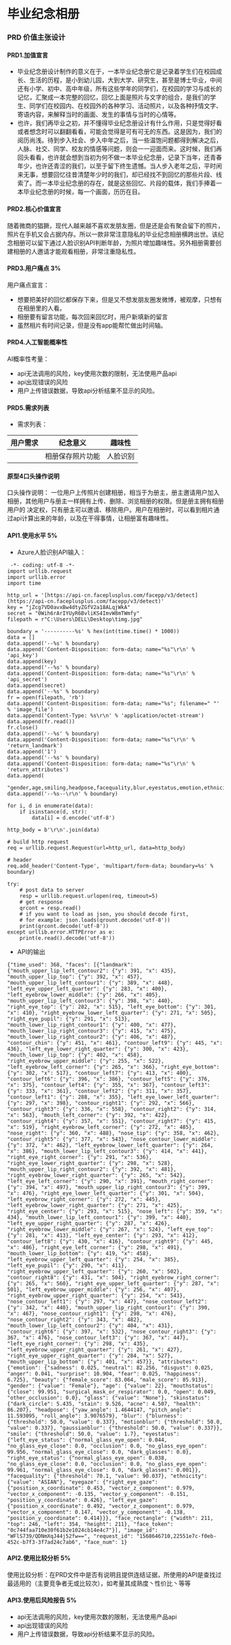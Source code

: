 # 毕业纪念相册
  ### PRD 价值主张设计
  #### PRD1.加值宣言

* 毕业纪念册设计制作的意义在于，一本毕业纪念册它是记录着学生们在校园成长、生活的历程，是小到幼儿园，大到大学、研究生，甚至是博士毕业，中间还有小学、初中、高中年级，所有这些学年的同学们，在校园的学习与成长的记忆，汇聚成一本完整的回忆，回忆上面是照片与文字的组合，是我们的学生、同学们在校园内、在校园外的各种学习、活动照片，以及各种抒情文字、寄语内容，来解释当时的画面、发生的事情与当时的心情等。
* 也许，我们再毕业之初，并不懂得毕业纪念册设计有什么作用，只是觉得好看或者想念时可以翻翻看看，可能会觉得是可有可无的东西。这是因为，我们的阅历尚浅。待到步入社会、步入中年之后，当一些温饱问题都得到解决之后，人脉、社交、同学、校友的情感等问题，则会一一迎面而来。这时候，我们再回头看看，也许就会想到当初为何不做一本毕业纪念册，记录下当年，还青春年少，也许还青涩的我们，以至于留下终生遗憾。当人步入老年之后，平时闲来无事，想要回忆往昔清楚年少时的我们，却已经找不到回忆的那些片段、线索了。而一本毕业纪念册的存在，就是这些回忆、片段的载体，我们手捧着一本毕业纪念册的时候，每一个画面，历历在目。
#### PRD2.核心价值宣言
随着微商的猖獗，现代人越来越不喜欢发朋友圈，但是还是会有聚会留下的照片，照片在手机又会占据内存。所以一款非常注意隐私的毕业纪念相册横跨出世。该纪念相册可以留下通过人脸识别API判断年龄，为照片增加趣味性。另外相册需要创建相册的人邀请才能观看相册，非常注重隐私性。

 #### PRD3.用户痛点 3%
  用户痛点宣言：
* 想要把美好的回忆都保存下来，但是又不想发朋友圈发微博，被观摩，只想有在相册里的人看。
* 相册要有留言功能，每次回来回忆时，用户新填新的留言
* 虽然相片有时间记录，但是没有app能帮忙做出时间轴。

#### PRD4.人工智能概率性
AI概率性考量：
* api无法调用的风险，key使用次数的限制，无法使用产品api
* api出现错误的风险
* 用户上传错误数据，导致api分析结果不显示的风险。
#### PRD5.需求列表
* 需求列表：

| 用户需求 | 纪念意义         | 趣味性   |
| -------- | ---------------- | -------- |
|          | 相册保存照片功能 | 人脸识别 |

 #### 原型4口头操作说明 

口头操作说明：
一位用户上传照片创建相册，相当于为册主，册主邀请用户加入相册，其他用户与册主一样拥有上传、删除、浏览相册的权限。但是册主拥有相册用户的 决定权，只有册主可以邀请、移除用户。用户在相册时，可以看到相片通过api计算出来的年龄，以及在干得事情，让相册富有趣味性。
 #### API1.使用水平 5%
* Azure人脸识别API输入：
```
 -*- coding: utf-8 -*-
import urllib.request
import urllib.error
import time

http_url = '[https://api-cn.faceplusplus.com/facepp/v3/detect](https://api-cn.faceplusplus.com/facepp/v3/detect)'
key = "jZcg7VD0avxBw4dtyZGfV2a18ALqjWkA"
secret = "0Wih6rArIYUyR6BvliKS4ImvW8mTWmfy"
filepath = r"C:\Users\DELL\Desktop\timg.jpg"

boundary = '----------%s' % hex(int(time.time() * 1000))
data = []
data.append('--%s' % boundary)
data.append('Content-Disposition: form-data; name="%s"\r\n' % 'api_key')
data.append(key)
data.append('--%s' % boundary)
data.append('Content-Disposition: form-data; name="%s"\r\n' % 'api_secret')
data.append(secret)
data.append('--%s' % boundary)
fr = open(filepath, 'rb')
data.append('Content-Disposition: form-data; name="%s"; filename=" "' % 'image_file')
data.append('Content-Type: %s\r\n' % 'application/octet-stream')
data.append(fr.read())
fr.close()
data.append('--%s' % boundary)
data.append('Content-Disposition: form-data; name="%s"\r\n' % 'return_landmark')
data.append('1')
data.append('--%s' % boundary)
data.append('Content-Disposition: form-data; name="%s"\r\n' % 'return_attributes')
data.append(
    "gender,age,smiling,headpose,facequality,blur,eyestatus,emotion,ethnicity,beauty,mouthstatus,eyegaze,skinstatus")
data.append('--%s--\r\n' % boundary)

for i, d in enumerate(data):
    if isinstance(d, str):
        data[i] = d.encode('utf-8')

http_body = b'\r\n'.join(data)

# build http request
req = urllib.request.Request(url=http_url, data=http_body)

# header
req.add_header('Content-Type', 'multipart/form-data; boundary=%s' % boundary)

try:
    # post data to server
    resp = urllib.request.urlopen(req, timeout=5)
    # get response
    qrcont = resp.read()
    # if you want to load as json, you should decode first,
    # for example: json.loads(qrount.decode('utf-8'))
    print(qrcont.decode('utf-8'))
except urllib.error.HTTPError as e:
    print(e.read().decode('utf-8'))
```
* API的输出
```
{"time_used": 368, "faces": [{"landmark": {"mouth_upper_lip_left_contour2": {"y": 391, "x": 435}, "mouth_upper_lip_top": {"y": 392, "x": 457}, "mouth_upper_lip_left_contour1": {"y": 389, "x": 448}, "left_eye_upper_left_quarter": {"y": 283, "x": 400}, "left_eyebrow_lower_middle": {"y": 266, "x": 405}, "mouth_upper_lip_left_contour3": {"y": 398, "x": 440}, "right_eye_top": {"y": 282, "x": 515}, "left_eye_bottom": {"y": 301, "x": 410}, "right_eyebrow_lower_left_quarter": {"y": 271, "x": 505}, "right_eye_pupil": {"y": 291, "x": 513}, "mouth_lower_lip_right_contour1": {"y": 400, "x": 477}, "mouth_lower_lip_right_contour3": {"y": 415, "x": 475}, "mouth_lower_lip_right_contour2": {"y": 406, "x": 487}, "contour_chin": {"y": 451, "x": 461}, "contour_left9": {"y": 445, "x": 436}, "left_eye_lower_right_quarter": {"y": 300, "x": 423}, "mouth_lower_lip_top": {"y": 402, "x": 458}, "right_eyebrow_upper_middle": {"y": 255, "x": 522}, "left_eyebrow_left_corner": {"y": 265, "x": 366}, "right_eye_bottom": {"y": 302, "x": 517}, "contour_left7": {"y": 413, "x": 400}, "contour_left6": {"y": 396, "x": 386}, "contour_left5": {"y": 376, "x": 375}, "contour_left4": {"y": 355, "x": 367}, "contour_left3": {"y": 333, "x": 361}, "contour_left2": {"y": 311, "x": 357}, "contour_left1": {"y": 288, "x": 355}, "left_eye_lower_left_quarter": {"y": 297, "x": 398}, "contour_right1": {"y": 292, "x": 566}, "contour_right3": {"y": 336, "x": 558}, "contour_right2": {"y": 314, "x": 563}, "mouth_left_corner": {"y": 392, "x": 422}, "contour_right4": {"y": 357, "x": 551}, "contour_right7": {"y": 415, "x": 519}, "right_eyebrow_left_corner": {"y": 272, "x": 485}, "nose_right": {"y": 360, "x": 488}, "nose_tip": {"y": 358, "x": 462}, "contour_right5": {"y": 377, "x": 543}, "nose_contour_lower_middle": {"y": 372, "x": 462}, "left_eyebrow_lower_left_quarter": {"y": 264, "x": 386}, "mouth_lower_lip_left_contour3": {"y": 414, "x": 441}, "right_eye_right_corner": {"y": 291, "x": 536}, "right_eye_lower_right_quarter": {"y": 298, "x": 528}, "mouth_upper_lip_right_contour2": {"y": 392, "x": 481}, "right_eyebrow_lower_right_quarter": {"y": 265, "x": 542}, "left_eye_left_corner": {"y": 290, "x": 391}, "mouth_right_corner": {"y": 394, "x": 497}, "mouth_upper_lip_right_contour3": {"y": 399, "x": 476}, "right_eye_lower_left_quarter": {"y": 301, "x": 504}, "left_eyebrow_right_corner": {"y": 272, "x": 445}, "left_eyebrow_lower_right_quarter": {"y": 271, "x": 425}, "right_eye_center": {"y": 293, "x": 515}, "nose_left": {"y": 359, "x": 434}, "mouth_lower_lip_left_contour1": {"y": 399, "x": 440}, "left_eye_upper_right_quarter": {"y": 287, "x": 426}, "right_eyebrow_lower_middle": {"y": 267, "x": 524}, "left_eye_top": {"y": 281, "x": 413}, "left_eye_center": {"y": 293, "x": 412}, "contour_left8": {"y": 430, "x": 416}, "contour_right9": {"y": 445, "x": 486}, "right_eye_left_corner": {"y": 298, "x": 491}, "mouth_lower_lip_bottom": {"y": 419, "x": 458}, "left_eyebrow_upper_left_quarter": {"y": 254, "x": 385}, "left_eye_pupil": {"y": 290, "x": 411}, "right_eyebrow_upper_left_quarter": {"y": 260, "x": 502}, "contour_right8": {"y": 431, "x": 504}, "right_eyebrow_right_corner": {"y": 265, "x": 560}, "right_eye_upper_left_quarter": {"y": 287, "x": 501}, "left_eyebrow_upper_middle": {"y": 256, "x": 407}, "right_eyebrow_upper_right_quarter": {"y": 254, "x": 543}, "nose_contour_left1": {"y": 297, "x": 447}, "nose_contour_left2": {"y": 342, "x": 440}, "mouth_upper_lip_right_contour1": {"y": 390, "x": 467}, "nose_contour_right1": {"y": 298, "x": 476}, "nose_contour_right2": {"y": 343, "x": 482}, "mouth_lower_lip_left_contour2": {"y": 404, "x": 431}, "contour_right6": {"y": 397, "x": 532}, "nose_contour_right3": {"y": 367, "x": 476}, "nose_contour_left3": {"y": 367, "x": 447}, "left_eye_right_corner": {"y": 298, "x": 435}, "left_eyebrow_upper_right_quarter": {"y": 261, "x": 427}, "right_eye_upper_right_quarter": {"y": 284, "x": 527}, "mouth_upper_lip_bottom": {"y": 401, "x": 457}}, "attributes": {"emotion": {"sadness": 0.025, "neutral": 82.256, "disgust": 0.025, "anger": 0.041, "surprise": 10.904, "fear": 0.025, "happiness": 6.725}, "beauty": {"female_score": 83.064, "male_score": 85.913}, "gender": {"value": "Female"}, "age": {"value": 22}, "mouthstatus": {"close": 99.951, "surgical_mask_or_respirator": 0.0, "open": 0.049, "other_occlusion": 0.0}, "glass": {"value": "None"}, "skinstatus": {"dark_circle": 5.435, "stain": 9.526, "acne": 4.507, "health": 86.207}, "headpose": {"yaw_angle": 1.4644147, "pitch_angle": 11.593095, "roll_angle": 3.9076579}, "blur": {"blurness": {"threshold": 50.0, "value": 0.337}, "motionblur": {"threshold": 50.0, "value": 0.337}, "gaussianblur": {"threshold": 50.0, "value": 0.337}}, "smile": {"threshold": 50.0, "value": 1.7}, "eyestatus": {"left_eye_status": {"normal_glass_eye_open": 0.044, "no_glass_eye_close": 0.0, "occlusion": 0.0, "no_glass_eye_open": 99.956, "normal_glass_eye_close": 0.0, "dark_glasses": 0.0}, "right_eye_status": {"normal_glass_eye_open": 0.038, "no_glass_eye_close": 0.0, "occlusion": 0.0, "no_glass_eye_open": 99.961, "normal_glass_eye_close": 0.0, "dark_glasses": 0.001}}, "facequality": {"threshold": 70.1, "value": 90.037}, "ethnicity": {"value": "ASIAN"}, "eyegaze": {"right_eye_gaze": {"position_x_coordinate": 0.453, "vector_z_component": 0.979, "vector_x_component": -0.135, "vector_y_component": -0.151, "position_y_coordinate": 0.426}, "left_eye_gaze": {"position_x_coordinate": 0.492, "vector_z_component": 0.979, "vector_x_component": 0.147, "vector_y_component": -0.138, "position_y_coordinate": 0.414}}}, "face_rectangle": {"width": 211, "top": 246, "left": 354, "height": 211}, "face_token": "0c744faa710e30f61b2e1024cb14e4c7"}], "image_id": "WFlS739/QDNmXqJ44j52fw==", "request_id": "1568646710,22551e7c-f0eb-452c-b7f3-3f7ad24c7ab6", "face_num": 1}
```
#### API2.使用比较分析 5%

 使用比较分析：在PRD文件中是否有说明且提供连结证据，所使用的API是查找过最适用的（主要竞争者无或比较次），如考量其成熟度丶性价比丶等等

#### API3.使用后风险报告 5%
* api无法调用的风险，key使用次数的限制，无法使用产品api
* api出现错误的风险
* 用户上传错误数据，导致api分析结果不显示的风险。
